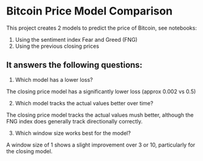 # Bitcoin Price Model Comparison

This project creates 2 models to predict the price of Bitcoin, see notebooks:
1. Using the sentiment index Fear and Greed (FNG)
2. Using the previous closing prices

## It answers the following questions:

1. Which model has a lower loss?

The closing price model has a significantly lower loss (approx 0.002 vs 0.5)

2. Which model tracks the actual values better over time?

The closing price model tracks the actual values mush better, although the FNG index does generally track directionally correctly.

3. Which window size works best for the model?

A window size of 1 shows a slight improvement over 3 or 10, particularly for the closing model.